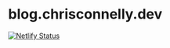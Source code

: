 # blog.chrisconnelly.dev

[![Netlify Status](https://api.netlify.com/api/v1/badges/7b1eeb7e-dbd0-4ff4-b89f-e1833e7d15e6/deploy-status)](https://app.netlify.com/sites/ccdd-blog/deploys)
